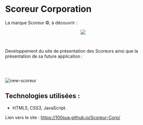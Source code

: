 # Scoreur Corporation <br>
La marque Scoreur ©, à découvrir :  </br>
<p align="center">
<img src= "https://user-images.githubusercontent.com/90606431/170038138-15bc1a30-9e09-4558-b7a2-d3d2540e8fab.png"/>
 </p>
  <br>
  
 Developpement du site de présentation des Scoreurs ainsi que la présentation de sa future application :
 
 <br>
 <br>
 
![new-scoreur](https://user-images.githubusercontent.com/90606431/172806956-e616a1be-76d2-4c2c-8dae-e652bf8bf1fb.png)

 ## Technologies utilisées : ##
 
- HTML5, CSS3, JavaScript.

Lien vers le site : https://100sue.github.io/Scoreur-Corp/
